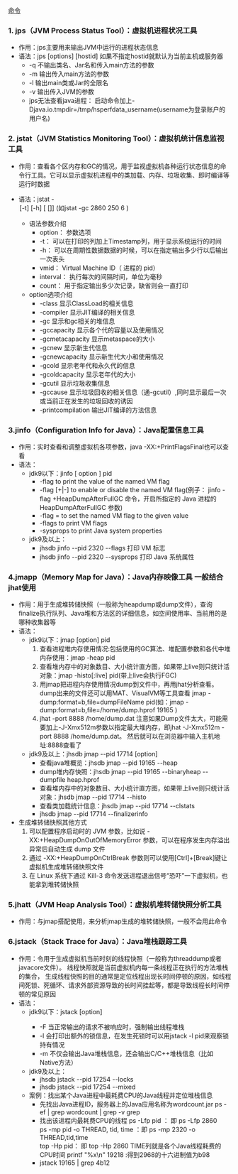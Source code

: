 [命令](https://www.javaweb.shop/article/262.html)
### 1. jps（JVM Process Status Tool）：虚拟机进程状况工具
- 作用：jps主要用来输出JVM中运行的进程状态信息
- 语法：jps [options] [hostid]  如果不指定hostid就默认为当前主机或服务器
    - -q 不输出类名、Jar名和传入main方法的参数
    - -m 输出传入main方法的参数
    - -l 输出main类或Jar的全限名
    - -v 输出传入JVM的参数
    - jps无法查看java进程： 启动命令加上-Djava.io.tmpdir=/tmp/hsperfdata_username(username为登录账户的用户名)
  
### 2. jstat（JVM Statistics Monitoring Tool）：虚拟机统计信息监视工具
[](https://juejin.cn/post/6844904062526177293#heading-9)
- 作用：查看各个区内存和GC的情况，用于监视虚拟机各种运行状态信息的命令行工具。它可以显示虚拟机进程中的类加载、内存、垃圾收集、即时编译等运行时数据
- 语法：jstat -<option> [-t] [-h<lines>] <vmid> [<interval> [<count>]]  (如jstat -gc 2860 250 6  )

  - 语法参数介绍
     - option： 参数选项
     - -t： 可以在打印的列加上Timestamp列，用于显示系统运行的时间
     - -h： 可以在周期性数据数据的时候，可以在指定输出多少行以后输出一次表头
     - vmid： Virtual Machine ID（ 进程的 pid）
     - interval： 执行每次的间隔时间，单位为毫秒
     - count： 用于指定输出多少次记录，缺省则会一直打印
  - option选项介绍
    - -class 显示ClassLoad的相关信息
    - -compiler 显示JIT编译的相关信息
    - -gc 显示和gc相关的堆信息
    - -gccapacity 显示各个代的容量以及使用情况
    - -gcmetacapacity 显示metaspace的大小
    - -gcnew 显示新生代信息
    - -gcnewcapacity 显示新生代大小和使用情况
    - -gcold 显示老年代和永久代的信息
    - -gcoldcapacity 显示老年代的大小
    - -gcutil 显示垃圾收集信息
    - -gccause 显示垃圾回收的相关信息（通-gcutil）,同时显示最后一次或当前正在发生的垃圾回收的诱因
    - -printcompilation 输出JIT编译的方法信息

### 3.jinfo（Configuration Info for Java）：Java配置信息工具
- 作用：实时查看和调整虚拟机各项参数，java -XX:+PrintFlagsFinal也可以查看
- 语法：
  - jdk9以下：jinfo [ option ] pid
      - -flag <name>         to print the value of the named VM flag
      - -flag [+|-]<name>    to enable or disable the named VM flag(例子： jinfo -flag +HeapDumpAfterFullGC 命令，开启所指定的 Java 进程的 HeapDumpAfterFullGC 参数)
      - -flag <name>=<value> to set the named VM flag to the given value
      - -flags               to print VM flags
      - -sysprops            to print Java system properties
  - jdk9及以上：
    - jhsdb jinfo --pid 2320 --flags   打印 VM 标志
    - jhsdb jinfo --pid 2320 --sysprops  打印 Java 系统属性
    
### 4.jmapp（Memory Map for Java）：Java内存映像工具 一般结合jhat使用
- 作用：用于生成堆转储快照（一般称为heapdump或dump文件），查询finalize执行队列、Java堆和方法区的详细信息，如空间使用率、当前用的是哪种收集器等
- 语法：
  - jdk9以下：jmap [option] pid
      1. 查看进程堆内存使用情况:包括使用的GC算法、堆配置参数和各代中堆内存使用：jmap -heap pid
      2. 查看堆内存中的对象数目、大小统计直方图，如果带上live则只统计活对象：jmap -histo[:live] pid(带上live会执行FGC)
      3. 用jmap把进程内存使用情况dump到文件中，再用jhat分析查看。dump出来的文件还可以用MAT、VisualVM等工具查看
         jmap -dump:format=b,file=dumpFileName pid(如：jmap -dump:format=b,file=/home/dump.hprof 19165  )
      4. jhat -port 8888 /home/dump.dat
         注意如果Dump文件太大，可能需要加上-J-Xmx512m参数以指定最大堆内存，即jhat -J-Xmx512m -port 8888 /home/dump.dat。
         然后就可以在浏览器中输入主机地址:8888查看了
  - jdk9及以上：jhsdb jmap --pid 17714 [option]
    - 查看java堆概览：jhsdb jmap --pid 19165 --heap
    - dump堆内存快照：jhsdb jmap --pid 19165 --binaryheap --dumpfile heap.hprof
    - 查看堆内存中的对象数目、大小统计直方图，如果带上live则只统计活对象：jhsdb jmap --pid 17714 --histo
    - 查看类加载统计信息：jhsdb jmap --pid 17714 --clstats               
    - jhsdb jmap --pid 17714 --finalizerinfo         
- 生成堆转储快照其他方式
     1. 可以配置程序启动时的 JVM 参数，比如说 -XX:+HeapDumpOnOutOfMemoryError 参数，可以在程序发生内存溢出异常后自动生成 dump 文件
     2. 通过 -XX:+HeapDumpOnCtrlBreak 参数则可以使用[Ctrl]+[Break]键让虚拟机生成堆转储快照文件
     3. 在 Linux 系统下通过 Kill-3 命令发送进程退出信号“恐吓”一下虚拟机，也能拿到堆转储快照

### 5.jhatt（JVM Heap Analysis Tool）：虚拟机堆转储快照分析工具
- 作用：与jmap搭配使用，来分析jmap生成的堆转储快照，一般不会用此命令

### 6.jstack（Stack Trace for Java）：Java堆栈跟踪工具
- 作用：令用于生成虚拟机当前时刻的线程快照（一般称为threaddump或者javacore文件）。
        线程快照就是当前虚拟机内每一条线程正在执行的方法堆栈的集合，
        生成线程快照的目的通常是定位线程出现长时间停顿的原因，如线程间死锁、死循环、请求外部资源导致的长时间挂起等，都是导致线程长时间停顿的常见原因
- 语法：
  - jdk9以下：jstack [option] <pid>
     - -F 当正常输出的请求不被响应时，强制输出线程堆栈
     - -l 会打印出额外的锁信息，在发生死锁时可以用jstack -l pid来观察锁持有情况
     - -m 不仅会输出Java堆栈信息，还会输出C/C++堆栈信息（比如Native方法）
  - jdk9及以上：
    - jhsdb jstack --pid 17254 --locks   
    - jhsdb jstack --pid 17254 --mixed  
  - 案例：找出某个Java进程中最耗费CPU的Java线程并定位堆栈信息
    - 先找出Java进程ID，服务器上的Java应用名称为wordcount.jar
              ps -ef | grep wordcount | grep -v grep  
    - 找出该进程内最耗费CPU的线程
              ps -Lfp pid ： 即 ps -Lfp 2860  
              ps -mp pid -o THREAD, tid, time ：即 ps -mp 2320 -o THREAD,tid,time  
              top -Hp pid： 即 top -Hp 2860
              TIME列就是各个Java线程耗费的CPU时间
              printf "%x\n" 19218 :得到2968的十六进制值为b98
    - jstack 19165 | grep 4b12